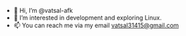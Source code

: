 - 👋 Hi, I’m @vatsal-afk
- 👀 I’m interested in development and exploring Linux.
- 📫 You can reach me via my email vatsal31415@gmail.com

<!---
vatsal-afk/vatsal-afk is a ✨ special ✨ repository because its `README.md` (this file) appears on your GitHub profile.
You can click the Preview link to take a look at your changes.
--->
